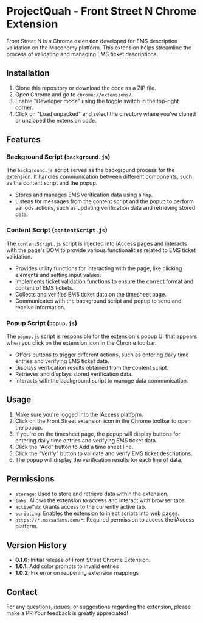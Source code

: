 # ProjectQuah - Front Street N Chrome Extension

Front Street N is a Chrome extension developed for EMS description validation on the Maconomy platform. This extension helps streamline the process of validating and managing EMS ticket descriptions.

## Installation

1. Clone this repository or download the code as a ZIP file.
2. Open Chrome and go to `chrome://extensions/`.
3. Enable "Developer mode" using the toggle switch in the top-right corner.
4. Click on "Load unpacked" and select the directory where you've cloned or unzipped the extension code.

## Features

### Background Script (`background.js`)

The `background.js` script serves as the background process for the extension. It handles communication between different components, such as the content script and the popup.

- Stores and manages EMS verification data using a `Map`.
- Listens for messages from the content script and the popup to perform various actions, such as updating verification data and retrieving stored data.

### Content Script (`contentScript.js`)

The `contentScript.js` script is injected into iAccess pages and interacts with the page's DOM to provide various functionalities related to EMS ticket validation.

- Provides utility functions for interacting with the page, like clicking elements and setting input values.
- Implements ticket validation functions to ensure the correct format and content of EMS tickets.
- Collects and verifies EMS ticket data on the timesheet page.
- Communicates with the background script and popup to send and receive information.

### Popup Script (`popup.js`)

The `popup.js` script is responsible for the extension's popup UI that appears when you click on the extension icon in the Chrome toolbar.

- Offers buttons to trigger different actions, such as entering daily time entries and verifying EMS ticket data.
- Displays verification results obtained from the content script.
- Retrieves and displays stored verification data.
- Interacts with the background script to manage data communication.

## Usage

1. Make sure you're logged into the iAccess platform.
2. Click on the Front Street extension icon in the Chrome toolbar to open the popup.
3. If you're on the timesheet page, the popup will display buttons for entering daily time entries and verifying EMS ticket data.
4. Click the "Add" button to Add a time sheet line.
5. Click the "Verify" button to validate and verify EMS ticket descriptions.
6. The popup will display the verification results for each line of data.

## Permissions

- `storage`: Used to store and retrieve data within the extension.
- `tabs`: Allows the extension to access and interact with browser tabs.
- `activeTab`: Grants access to the currently active tab.
- `scripting`: Enables the extension to inject scripts into web pages.
- `https://*.mossadams.com/*`: Required permission to access the iAccess platform.

## Version History

- **0.1.0**: Initial release of Front Street Chrome Extension.
- **1.0.1**: Add color prompts to invalid entries
- **1.0.2**: Fix error on reopening extension mappings

## Contact

For any questions, issues, or suggestions regarding the extension, please make a PR Your feedback is greatly appreciated!
